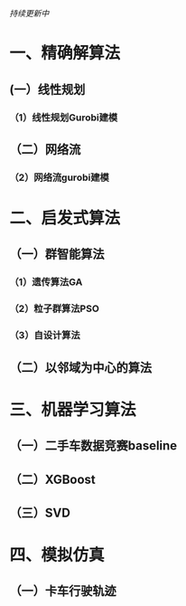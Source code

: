 *持续更新中*
# 一、精确解算法 #
## (一）线性规划 ##
### （1）线性规划Gurobi建模 ###
## （二）网络流 ##
### （2）网络流gurobi建模 ###
# 二、启发式算法 #
## （一）群智能算法 ##
### （1）遗传算法GA ###
### （2）粒子群算法PSO ###
### （3）自设计算法 ###
## （二）以邻域为中心的算法 ##
# 三、机器学习算法 #
## （一）二手车数据竞赛baseline ##
## （二）XGBoost ##
## （三）SVD ##
# 四、模拟仿真 #
## （一）卡车行驶轨迹 ##
